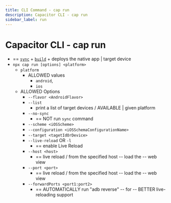 ```yaml
---
title: CLI Command - cap run
description: Capacitor CLI - cap run
sidebar_label: run
---
```


# Capacitor CLI - cap run

* == [`sync`](/docs/cli/commands/sync.md) + [`build`](build.md) + deploys the native app | target device
* `npx cap run [options] <platform>`
  * `platform`
    * ALLOWED values
      * `android`,
      * `ios`
  * ALLOWED Options
    * `--flavor <AndroidFlavor>`
    * `--list`
      * print a list of target devices / AVAILABLE | given platform
    * `--no-sync`
      * == NOT run `sync` command
    * `--scheme <iOSScheme>`
    * `--configuration <iOSSchemaConfigurationName>`
    * `--target <tagetIdOrDevice>`
    * `--live-reload` OR `-l`
      * == enable Live Reload
    * `--host <host>`
      * == live reload / from the specified host -- load the -- web view 
    * `--port <port>`
      * == live reload / from the specified host -- load the -- web view
    * `--forwardPorts <port1:port2>`
      * == AUTOMATICALLY run "adb reverse" -- for -- BETTER live-reloading support

